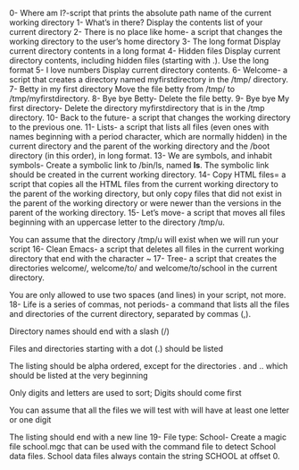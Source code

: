 0- Where am I?-script that prints the absolute path name of the current working directory
1- What’s in there? Display the contents list of your current directory
2- There is no place like home- a script that changes the working directory to the user’s home directory
3- The long format Display current directory contents in a long format
4- Hidden files Display current directory contents, including hidden files (starting with .). Use the long format
5- I love numbers Display current directory contents.
6- Welcome- a script that creates a directory named myfirstdirectory in the /tmp/ directory.
7- Betty in my first directory Move the file betty from /tmp/ to /tmp/myfirstdirectory.
8- Bye bye Betty- Delete the file betty.
9- Bye bye My first directory- Delete the directory myfirstdirectory that is in the /tmp directory.
10- Back to the future- a script that changes the working directory to the previous one.
11- Lists- a script that lists all files (even ones with names beginning with a period character, which are normally hidden) in the current directory and the parent of the working directory and the /boot directory (in this order), in long format.
13- We are symbols, and inhabit symbols- Create a symbolic link to /bin/ls, named __ls__. The symbolic link should be created in the current working directory.
14- Copy HTML files= a script that copies all the HTML files from the current working directory to the parent of the working directory, but only copy files that did not exist in the parent of the working directory or were newer than the versions in the parent of the working directory.
15- Let’s move- a script that moves all files beginning with an uppercase letter to the directory /tmp/u.



You can assume that the directory /tmp/u will exist when we will run your script
16- Clean Emacs- a script that deletes all files in the current working directory that end with the character ~
17- Tree-  a script that creates the directories welcome/, welcome/to/ and welcome/to/school in the current directory.



You are only allowed to use two spaces (and lines) in your script, not more.
18- Life is a series of commas, not periods- a command that lists all the files and directories of the current directory, separated by commas (,).



Directory names should end with a slash (/)

Files and directories starting with a dot (.) should be listed

The listing should be alpha ordered, except for the directories . and .. which should be listed at the very beginning

Only digits and letters are used to sort; Digits should come first

You can assume that all the files we will test with will have at least one letter or one digit

The listing should end with a new line
19- File type: School- Create a magic file school.mgc that can be used with the command file to detect School data files. School data files always contain the string SCHOOL at offset 0.
